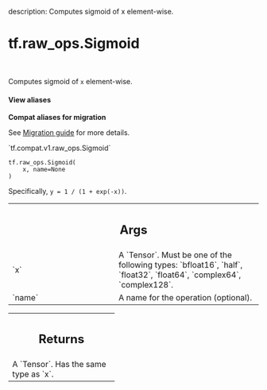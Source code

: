 description: Computes sigmoid of x element-wise.

<div itemscope itemtype="http://developers.google.com/ReferenceObject">
<meta itemprop="name" content="tf.raw_ops.Sigmoid" />
<meta itemprop="path" content="Stable" />
</div>

# tf.raw_ops.Sigmoid

<!-- Insert buttons and diff -->

<table class="tfo-notebook-buttons tfo-api nocontent" align="left">

</table>



Computes sigmoid of `x` element-wise.

<section class="expandable">
  <h4 class="showalways">View aliases</h4>
  <p>
<b>Compat aliases for migration</b>
<p>See
<a href="https://www.tensorflow.org/guide/migrate">Migration guide</a> for
more details.</p>
<p>`tf.compat.v1.raw_ops.Sigmoid`</p>
</p>
</section>

<pre class="devsite-click-to-copy prettyprint lang-py tfo-signature-link">
<code>tf.raw_ops.Sigmoid(
    x, name=None
)
</code></pre>



<!-- Placeholder for "Used in" -->

Specifically, `y = 1 / (1 + exp(-x))`.

<!-- Tabular view -->
 <table class="responsive fixed orange">
<colgroup><col width="214px"><col></colgroup>
<tr><th colspan="2"><h2 class="add-link">Args</h2></th></tr>

<tr>
<td>
`x`
</td>
<td>
A `Tensor`. Must be one of the following types: `bfloat16`, `half`, `float32`, `float64`, `complex64`, `complex128`.
</td>
</tr><tr>
<td>
`name`
</td>
<td>
A name for the operation (optional).
</td>
</tr>
</table>



<!-- Tabular view -->
 <table class="responsive fixed orange">
<colgroup><col width="214px"><col></colgroup>
<tr><th colspan="2"><h2 class="add-link">Returns</h2></th></tr>
<tr class="alt">
<td colspan="2">
A `Tensor`. Has the same type as `x`.
</td>
</tr>

</table>

